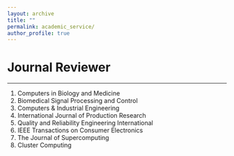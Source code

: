 ```yaml
---
layout: archive
title: ""
permalink: academic_service/
author_profile: true
---
```


# Journal Reviewer
----
1. Computers in Biology and Medicine
2. Biomedical Signal Processing and Control
3. Computers & Industrial Engineering
4. International Journal of Production Research
5. Quality and Reliability Engineering International
6. IEEE Transactions on Consumer Electronics
7. The Journal of Supercomputing
8. Cluster Computing
